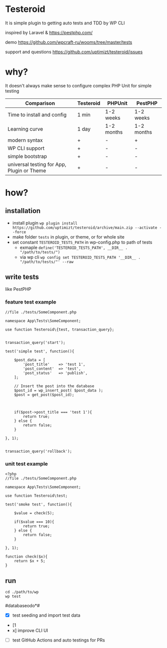 # Testeroid

It is simple plugin to getting auto tests and TDD by WP CLI

inspired by Laravel & https://pestphp.com/

demo https://github.com/wpcraft-ru/wooms/tree/master/tests

support and questions https://github.com/uptimizt/testeroid/issues

# why?

It doesn't always make sense to configure complex PHP Unit for simple testing

| Comparison | Testeroid | PHPUnit | PestPHP |
| --- | --- | --- | --- |
| Time to install and config | 1 min | 1-2 weeks | 1-2 weeks |
| Learning curve | 1 day | 1-2 months | 1-2 months |
| modern syntax | + | - | + |
| WP CLI support | + | - | - |
| simple bootstrap | + | - | - |
| universal testing for App, Plugin or Theme | + | - | - |


# how?

## installation
- install plugin `wp plugin install https://github.com/uptimizt/testeroid/archive/main.zip --activate --force`
- make folder `tests` in plugin, or theme, or for whole site
- set constant `TESTEROID_TESTS_PATH` in wp-config.php to path of tests 
  - exmaple `define('TESTEROID_TESTS_PATH', __DIR__ . "/path/to/tests/")`
  - via wp cli `wp config set TESTEROID_TESTS_PATH '__DIR__ . "/path/to/tests/"' --raw`

## write tests

like PestPHP

### feature test example
```
//file ./tests/SomeComponent.php

namespace App\Tests\SomeComponent;

use function Testeroid\{test, transaction_query};


transaction_query('start');

test('simple test', function(){

    $post_data = [
        'post_title'    => 'test 1',
        'post_content'  => 'test',
        'post_status'   => 'publish',
    ];

    // Insert the post into the database
    $post_id = wp_insert_post( $post_data );
    $post = get_post($post_id);



    if($post->post_title === 'test 1'){
        return true;
    } else {
        return false;
    }

}, 1);


transaction_query('rollback');
```


### unit test example
```
<?php
//file ./tests/SomeComponent.php

namespace App\Tests\SomeComponent;

use function Testeroid\test;

test('smoke test', function(){

    $value = check(5);

    if($value === 10){
        return true;
    } else {
        return false;
    }

}, 1);

function check($x){
    return $x + 5;
}
```



## run
```
cd ./path/to/wp
wp test
```


#databaseodo*#
- [x] test seeding and import test data
- [1
- x] improve CLI UI
- [ ] test GitHub Actions and auto testings for PRs

